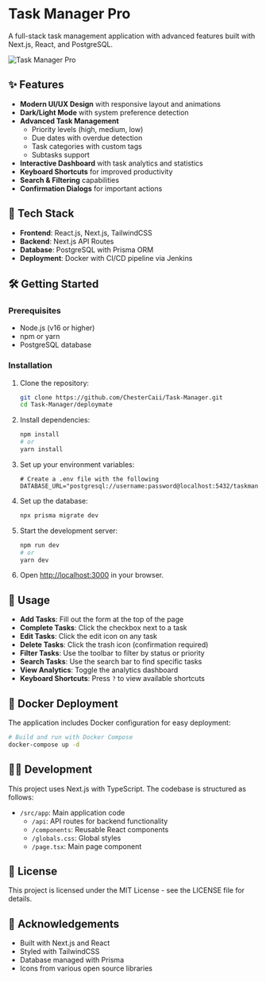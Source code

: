 # Task Manager Pro

A full-stack task management application with advanced features built with Next.js, React, and PostgreSQL.

![Task Manager Pro](https://i.imgur.com/yUuHg3d.png)

## ✨ Features

- **Modern UI/UX Design** with responsive layout and animations
- **Dark/Light Mode** with system preference detection
- **Advanced Task Management**
  - Priority levels (high, medium, low)
  - Due dates with overdue detection
  - Task categories with custom tags
  - Subtasks support
- **Interactive Dashboard** with task analytics and statistics
- **Keyboard Shortcuts** for improved productivity
- **Search & Filtering** capabilities
- **Confirmation Dialogs** for important actions

## 🚀 Tech Stack

- **Frontend**: React.js, Next.js, TailwindCSS
- **Backend**: Next.js API Routes
- **Database**: PostgreSQL with Prisma ORM
- **Deployment**: Docker with CI/CD pipeline via Jenkins

## 🛠️ Getting Started

### Prerequisites

- Node.js (v16 or higher)
- npm or yarn
- PostgreSQL database

### Installation

1. Clone the repository:
   ```bash
   git clone https://github.com/ChesterCaii/Task-Manager.git
   cd Task-Manager/deploymate
   ```

2. Install dependencies:
   ```bash
   npm install
   # or
   yarn install
   ```

3. Set up your environment variables:
   ```
   # Create a .env file with the following
   DATABASE_URL="postgresql://username:password@localhost:5432/taskmanager"
   ```

4. Set up the database:
   ```bash
   npx prisma migrate dev
   ```

5. Start the development server:
   ```bash
   npm run dev
   # or
   yarn dev
   ```

6. Open [http://localhost:3000](http://localhost:3000) in your browser.

## 📝 Usage

- **Add Tasks**: Fill out the form at the top of the page
- **Complete Tasks**: Click the checkbox next to a task
- **Edit Tasks**: Click the edit icon on any task
- **Delete Tasks**: Click the trash icon (confirmation required)
- **Filter Tasks**: Use the toolbar to filter by status or priority
- **Search Tasks**: Use the search bar to find specific tasks
- **View Analytics**: Toggle the analytics dashboard
- **Keyboard Shortcuts**: Press `?` to view available shortcuts

## 🐳 Docker Deployment

The application includes Docker configuration for easy deployment:

```bash
# Build and run with Docker Compose
docker-compose up -d
```

## 👨‍💻 Development

This project uses Next.js with TypeScript. The codebase is structured as follows:

- `/src/app`: Main application code
  - `/api`: API routes for backend functionality
  - `/components`: Reusable React components
  - `/globals.css`: Global styles
  - `/page.tsx`: Main page component

## 📄 License

This project is licensed under the MIT License - see the LICENSE file for details.

## 🙏 Acknowledgements

- Built with Next.js and React
- Styled with TailwindCSS
- Database managed with Prisma
- Icons from various open source libraries 